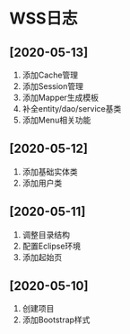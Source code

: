 # WSS日志

## [2020-05-13]

1. 添加Cache管理
2. 添加Session管理
3. 添加Mapper生成模板
4. 补全entity/dao/service基类
5. 添加Menu相关功能

## [2020-05-12]

1. 添加基础实体类
2. 添加用户类

## [2020-05-11]

1. 调整目录结构
2. 配置Eclipse环境
3. 添加起始页

## [2020-05-10]

1. 创建项目
2. 添加Bootstrap样式

